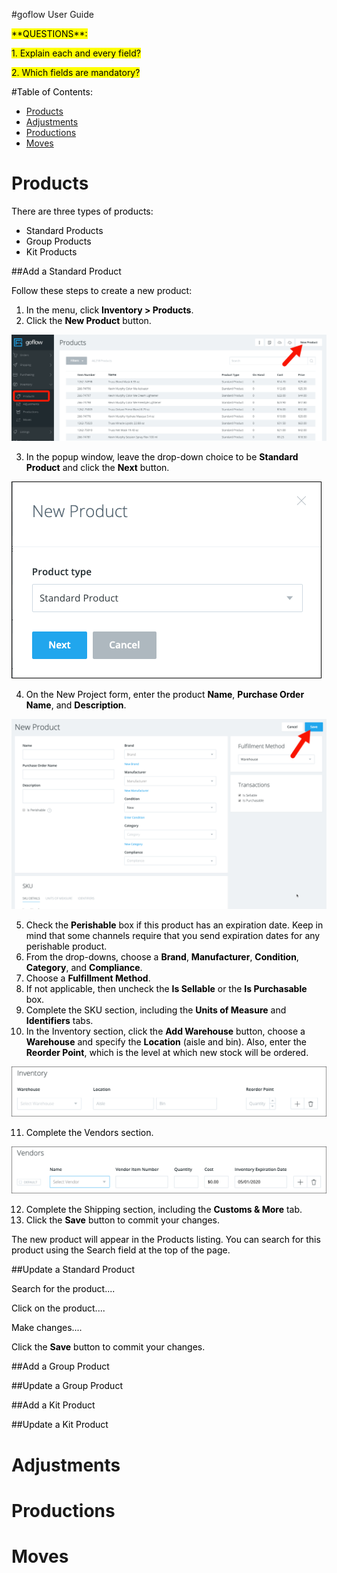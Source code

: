#goflow User Guide



<mark>
**QUESTIONS**:

<mark> 1. Explain each and every field?</mark>

<mark> 2. Which fields are mandatory?</mark>


#Table of Contents:

* [Products](#Products)
* [Adjustments](#Adjustments)
* [Productions](#Productions)
* [Moves](#Moves)


# <a id="Products">Products</a>

There are three types of products:

* Standard Products
* Group Products
* Kit Products

##Add a Standard Product

Follow these steps to create a new product:

1. In the menu, click **Inventory > Products**.
2. Click the **New Product** button.

 ![New Product](products_1.png)

3. In the popup window, leave the drop-down choice to be **Standard Product** and click the **Next** button.

 ![New Product](products_2.png)

4. On the New Project form, enter the product **Name**, **Purchase Order Name**, and **Description**.

 ![New Product](products_3.png)

5. Check the **Perishable** box if this product has an expiration date. Keep in mind that some channels require that you send expiration dates for any perishable product.
6. From the drop-downs, choose a **Brand**, **Manufacturer**, **Condition**, **Category**, and **Compliance**.
7. Choose a **Fulfillment Method**.
8. If not applicable, then uncheck the **Is Sellable** or the **Is Purchasable** box.
9. Complete the SKU section, including the **Units of Measure** and **Identifiers** tabs.
10. In the Inventory section, click the **Add Warehouse** button, choose a **Warehouse** and specify the **Location** (aisle and bin). Also, enter the **Reorder Point**, which is the level at which new stock will be ordered.

 ![New Product](products_4.png)

11. Complete the Vendors section.

 ![New Product](products_5.png)

12. Complete the Shipping section, including the **Customs & More** tab.
13. Click the **Save** button to commit your changes.

The new product will appear in the Products listing. You can search for this product using the Search field at the top of the page. 


##Update a Standard Product

Search for the product....

Click on the product....

Make changes....

Click the **Save** button to commit your changes.


##Add a Group Product



##Update a Group Product



##Add a Kit Product



##Update a Kit Product


# <a id="Adjustments">Adjustments</a>


# <a id="Productions">Productions</a>


# <a id="Moves">Moves</a>




